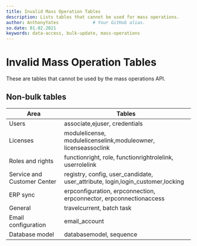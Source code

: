 ```yaml
---
title: Invalid Mass Operation Tables
description: Lists tables that cannot be used for mass operations.
author: AnthonyYates             # Your GitHub alias.
so.date: 01.02.2021
keywords: data-access, bulk-update, mass-operations
---
```


# Invalid Mass Operation Tables

These are tables that cannot be used by the mass operations API.

## Non-bulk tables

| Area                        | Tables                                                                 |
|-----------------------------|------------------------------------------------------------------------|
|Users                        |associate,ejuser, credentials                                           |
|Licenses                     |modulelicense, modulelicenselink,moduleowner, licenseassoclink          |
|Roles and rights             |functionright, role, functionrightrolelink, userrolelink                |
|Service and Customer Center  |registry, config, user_candidate, user_attribute, login,login_customer,locking|
|ERP sync                     |erpconfiguration, erpconnection, erpconnector, erpconnectionaccess      |
|General                      |travelcurrent, batch task                                               |
|Email configuration          |email_account                                                           |
|Database model               |databasemodel, sequence                                                 |

